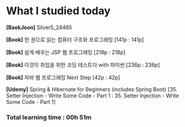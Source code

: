 <h1>What I studied today</h1>

<strong>[BaekJoon]</strong> Silver5_24465

<strong>[Book]</strong> 한 권으로 읽는 컴퓨터 구조와 프로그래밍 [141p : 141p]

<strong>[Book]</strong> 쉽게 배우는 JSP 웹 프로그래밍 [218p : 218p]

<strong>[Book]</strong> 이것이 취업을 위한 코딩 테스트다 with 파이썬 [236p : 236p]

<strong>[Book]</strong> 자바 웹 프로그래밍 Next Step [42p : 42p]

<strong>[Udemy]</strong> Spring & Hibernate for Beginners (includes Spring Boot) [35. Setter Injection - Write Some Code - Part 1 : 35. Setter Injection - Write Some Code - Part 1]

<h3>Total learning time : 00h 51m</h3>
